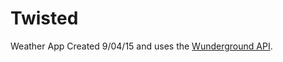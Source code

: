 # Twisted
Weather App Created 9/04/15 and uses the [Wunderground API](http://www.wunderground.com/weather/api/d/docs?d=autocomplete-api&MR=1).
